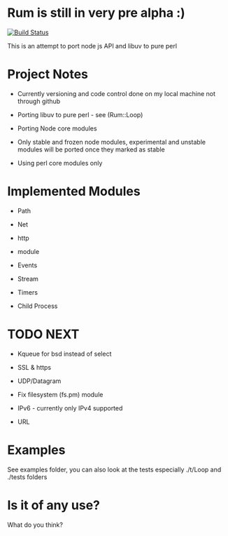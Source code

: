 Rum is still in very pre alpha :)
=================================

[![Build Status](https://travis-ci.org/mamod/Rum.svg?branch=master)](https://travis-ci.org/mamod/Rum)

This is an attempt to port node js API and libuv to pure perl

Project Notes
=============

* Currently versioning and code control done on my local machine not through github

* Porting libuv to pure perl - see (Rum::Loop)

* Porting Node core modules

* Only stable and frozen node modules, experimental and unstable modules will be ported once they marked as stable

* Using perl core modules only

Implemented Modules
===================

* Path

* Net

* http

* module

* Events

* Stream

* Timers

* Child Process

TODO NEXT
=========

* Kqueue for bsd instead of select

* SSL & https

* UDP/Datagram

* Fix filesystem (fs.pm) module

* IPv6 - currently only IPv4 supported

* URL

Examples
========

See examples folder, you can also look at the tests especially ./t/Loop
and ./tests folders

Is it of any use?
=================

What do you think?
